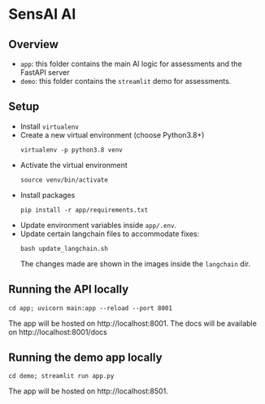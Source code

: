 # SensAI AI

## Overview

- `app`: this folder contains the main AI logic for assessments and the FastAPI server
- `demo`: this folder contains the `streamlit` demo for assessments. 

## Setup

- Install `virtualenv`
- Create a new virtual environment (choose Python3.8+)
  ```
  virtualenv -p python3.8 venv
  ```
- Activate the virtual environment
  ```
  source venv/bin/activate
  ```
- Install packages
  ```
  pip install -r app/requirements.txt
  ```
- Update environment variables inside `app/.env`.
- Update certain langchain files to accommodate fixes:
  ```
  bash update_langchain.sh
  ```
  The changes made are shown in the images inside the `langchain` dir.

## Running the API locally

```
cd app; uvicorn main:app --reload --port 8001
```

The app will be hosted on http://localhost:8001.
The docs will be available on http://localhost:8001/docs

## Running the demo app locally

```
cd demo; streamlit run app.py
```

The app will be hosted on http://localhost:8501.


